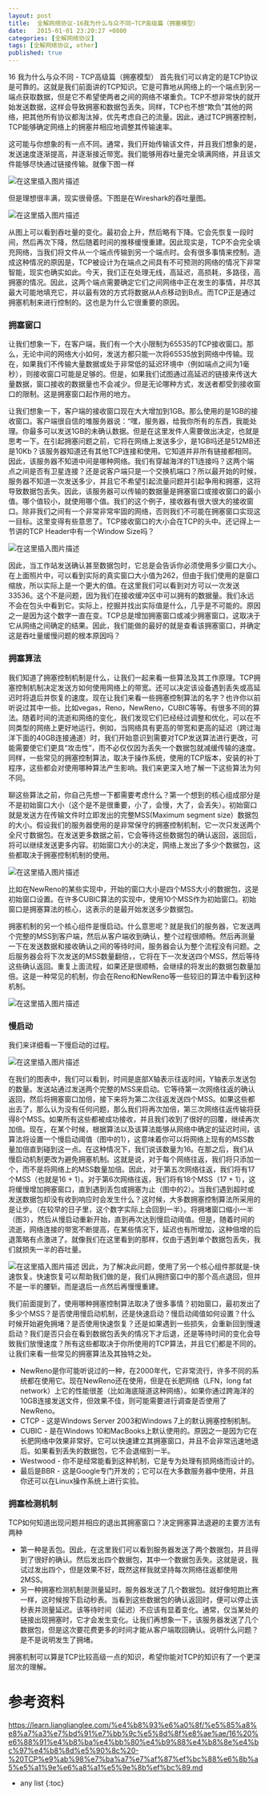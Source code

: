 ```yaml
---
layout: post
title:  全解网络协议-16我为什么与众不同~TCP高级篇（拥塞模型）
date:   2015-01-01 23:20:27 +0800
categories: [全解网络协议]
tags: [全解网络协议, other]
published: true
---
```




16 我为什么与众不同 - TCP高级篇（拥塞模型）
首先我们可以肯定的是TCP协议是可靠的。这就是我们前面讲的TCP知识。它是可靠地从网络上的一个端点到另一端点获取数据，但是它不希望使两者之间的网络不堪重负。TCP不想非常快的就开始发送数据，这样会导致拥塞和数据包丢失。同样，TCP也不想“欺负”其他的网络，把其他所有协议都淘汰掉，优先考虑自己的流量。因此，通过TCP拥塞控制，TCP能够确定网络上的拥塞并相应地调整其传输速率。

这可能与你想象的有一点不同。通常，我们开始传输该文件，并且我们想象的是，发送速度逐渐提高，并逐渐接近带宽。我们能够用吞吐量完全填满网络，并且该文件能够尽快通过链接传输。就像下图一样

![在这里插入图片描述](https://learn.lianglianglee.com/%e4%b8%93%e6%a0%8f/%e5%85%a8%e8%a7%a3%e7%bd%91%e7%bb%9c%e5%8d%8f%e8%ae%ae/assets/20210206132405382.png)

但是理想很丰满，现实很骨感。下图是在Wireshark的吞吐量图。

![在这里插入图片描述](https://learn.lianglianglee.com/%e4%b8%93%e6%a0%8f/%e5%85%a8%e8%a7%a3%e7%bd%91%e7%bb%9c%e5%8d%8f%e8%ae%ae/assets/20210206132427623.png)

从图上可以看到吞吐量的变化。最初会上升，然后略有下降。它会先恢复一段时间，然后再次下降，然后随着时间的推移缓慢重建。因此现实是，TCP不会完全填充网络，当我们将文件从一个端点传输到另一个端点时。会有很多事情来控制。造成这种情况的原因是，TCP被设计为在端点之间具有不可预测的网络的情况下非常智能，现实也确实如此。今天，我们正在处理无线，高延迟，高损耗，多路径，高拥塞的情况。因此，这两个端点需要确定它们之间网络中正在发生的事情，并尽其最大可能地填充它，并以最有效的方式将数据从A点移动到B点。而TCP正是通过拥塞机制来进行控制的。这也是为什么它很重要的原因。

### 拥塞窗口

让我们想象一下，在客户端，我们有一个大小限制为65535的TCP接收窗口。那么，无论中间的网络大小如何，发送方都只能一次将65535放到网络中传输。现在，如果我们不传输大量数据或处于非常低的延迟环境中（例如端点之间为1毫秒），则接收窗口可能是足够的。但是，如果我们试图通过高延迟的链接来传送大量数据，窗口接收的数据量也不会减少。但是无论哪种方式，发送者都受到接收窗口的限制。这是拥塞窗口起作用的地方。

让我们想象一下，客户端的接收窗口现在大大增加到1GB。那么使用的是1GB的接收窗口。客户端很自信的堆服务器说：“嘿，服务器，给我你所有的东西，我能处理。你最多可以发送1GB的未确认数据。但是在这里发件人需要做出决定，也就是思考一下。在引起拥塞问题之前，它将在网络上发送多少，是1GB吗还是512MB还是10Kb？该服务器知道还有其他TCP连接和使用。它知道并非所有链接都相同。因此，该服务器不知道中间是哪种网络。我们有穿越海洋的T1连接吗？这两个端点之间是否有卫星连接？还是说客户端只是一个交换机端口？所以最开始的时候，服务器不知道一次发送多少，并且它不希望引起流量问题并引起争用和拥塞，这将导致数据包丢失。因此，该服务器可以传输的数据量是拥塞窗口或接收窗口的最小值。哪个值较小，就使用哪个值。我们的这个例子，接收器有很大很大的接收窗口。除非我们之间有一个非常非常牢固的网络，否则我们不可能在拥塞窗口实现这一目标。这里变得有些意思了。TCP接收窗口的大小会在TCP的头中。还记得上一节讲的TCP Header中有一个Window Size吗？

![在这里插入图片描述](https://learn.lianglianglee.com/%e4%b8%93%e6%a0%8f/%e5%85%a8%e8%a7%a3%e7%bd%91%e7%bb%9c%e5%8d%8f%e8%ae%ae/assets/20210206132443225.png)

因此，当工作站发送确认甚至数据包时，它总是会告诉你必须使用多少窗口大小。在上面照片中，可以看到实际的真实窗口大小值为262，但由于我们使用的是窗口缩放，所以实际上是一个更大的值。在这里我们可以看到对方可以一次发送33536。这个不是问题，因为我们在接收缓冲区中可以拥有的数据量。我们永远不会在包头中看到它。实际上，挖掘并找出实际值是什么，几乎是不可能的。原因之一是因为这个数字一直在变。TCP总是增加拥塞窗口或减少拥塞窗口，这取决于它从网络之间确定的结果。因此，我们能做的最好的就是查看该拥塞窗口，并确定这是吞吐量缓慢问题的根本原因吗？

### 拥塞算法

我们知道了拥塞控制机制是什么，让我们一起来看一些算法及其工作原理。TCP拥塞控制机制决定发送方如何使用网络上的带宽。还可以决定该设备遇到丢失或高延迟时将退后并恢复的速度。现在让我们来看一些拥塞控制算法的名字？也许你以前听说过其中一些。比如vegas，Reno，NewReno，CUBIC等等。有很多不同的算法。随着时间的流逝和网络的变化，我们发现它们已经经过调整和优化，可以在不同类型的网络上更好地运行。例如，当网络具有更高的带宽和更高的延迟（跨过海洋下面的40GB连接通道）时，我们开始意识到需要对TCP发送算法进行更改，可能需要使它们更具“攻击性”，而不必仅仅因为丢失一个数据包就减缓传输的速度。同样，一些常见的拥塞控制算法，取决于操作系统，使用的TCP版本，安装的补丁程序，这些都会对使用哪种算法产生影响。我们来更深入地了解一下这些算法为何不同。

聊这些算法之前，你自己先想一下都需要考虑什么？第一个想到的核心组成部分是不是初始窗口大小（这个是不是很重要，小了，会慢，大了，会丢失）。初始窗口就是发送方在传输文件时立即发出的完整MSS(Maximum segment size）数据包的大小。假设我们的服务器使用的是非常保守的拥塞控制机制，它一次只发送两个全尺寸数据包。在发送更多数据之前，它会等待这些数据包的确认返回，返回后，将可以继续发送更多内容。初始窗口大小的决定，网络上发出了多少个数据包，这些都取决于拥塞控制机制的使用。

![在这里插入图片描述](https://learn.lianglianglee.com/%e4%b8%93%e6%a0%8f/%e5%85%a8%e8%a7%a3%e7%bd%91%e7%bb%9c%e5%8d%8f%e8%ae%ae/assets/20210206132459970.png)

比如在NewReno的某些实现中，开始的窗口大小是四个MSS大小的数据包，这是初始窗口设置。在许多CUBIC算法的实现中，使用10个MSS作为初始窗口。初始窗口是拥塞算法的核心，这表示的是最开始发送多少数据包。

拥塞机制的另一个核心组件是慢启动。什么意思呢？就是我们的服务器，它发送两个完整的MSS到客户端，然后从客户端收到确认，整个过程很顺畅。然后再测量一下在发送数据和接收确认之间的等待时间，服务器会认为整个流程没有问题。之后服务器会将下次发送的MSS数量翻倍，，它将在下一次发送四个MSS，然后等待这些确认返回。重复上面流程，如果还是很顺畅，会继续的将发出的数据包数量加倍。这是一种常见的机制，你会在Reno和NewReno等一些较旧的算法中看到这种机制。

![在这里插入图片描述](https://learn.lianglianglee.com/%e4%b8%93%e6%a0%8f/%e5%85%a8%e8%a7%a3%e7%bd%91%e7%bb%9c%e5%8d%8f%e8%ae%ae/assets/20210206132520678.png)

### 慢启动

我们来详细看一下慢启动的过程。

![在这里插入图片描述](https://learn.lianglianglee.com/%e4%b8%93%e6%a0%8f/%e5%85%a8%e8%a7%a3%e7%bd%91%e7%bb%9c%e5%8d%8f%e8%ae%ae/assets/20210206132535571.png)

在我们的图表中，我们可以看到，时间是底部X轴表示往返时间，Y轴表示发送包的数量。发送站通过发送两个完整的MSS来启动。它等待第一次网络往返的确认返回，然后将拥塞窗口加倍，接下来将为第二次往返发送四个MSS。如果这些都出去了，那么认为没有任何问题，那么我们将再次加倍，第三次网络往返传输将获得8个MSS。如果所有这些都被成功接收，并且我们收到了很好的回覆，继续再次加倍。现在，在某个时候，根据算法以及该算法能够从网络中确定的延迟时间，该算法将设置一个慢启动阈值（图中的1），这意味着你可以将网络上现有的MSS数量加倍直到碰到这一点。在这种情况下，我们说该数量为16。在那之后，我们从慢启动机制更改为避免拥塞机制。这就是说，对于每个网络往返，我们将只添加一个，而不是将网络上的MSS数量加倍。因此，对于第五次网络往返，我们将有17个MSS（也就是16 + 1）。对于第6次网络往返，我们将有18个MSS（17 + 1），这将缓慢增加拥塞窗口，直到遇到丢包或拥塞为止（图中的2）。当我们遇到超时或发送数据包却没有收到响应时会发生什么？这时候，大多数拥塞控制算法所采用的是让步。（在较早的日子里，这个数字实际上会回到一半）。将拥堵窗口缩小一半（图3），然后从慢启动重新开始，直到再次达到慢启动阈值。但是，随着时间的流逝，网络连接的带宽不断提高，在某些情况下，延迟也有所增加，这种倍增的后退策略有点激进了。就像我们在这里看到的那样，仅由于遇到单个数据包丢失，我们就损失一半的吞吐量。

![在这里插入图片描述](https://learn.lianglianglee.com/%e4%b8%93%e6%a0%8f/%e5%85%a8%e8%a7%a3%e7%bd%91%e7%bb%9c%e5%8d%8f%e8%ae%ae/assets/20210206132552652.png) 因此，为了解决此问题，使用了另一个核心组件那就是-快速恢复。快速恢复可以帮助我们做的是，我们从拥挤窗口中的那个高点退回，但并不是一半的腰斩。而是退后一点然后再慢慢重建。

我们前面提到了，使用哪种拥塞控制算法取决了很多事情？初始窗口，最初发出了多少个MSS？是否使用慢启动机制，还是快速启动？慢启动阈值如何设置？什么时候开始避免拥堵？是否使用快速恢复？还是如果遇到一些损失，会重新回到慢速启动？我们是否只会在看到数据包丢失的情况下才后退，还是等待时间的变化会导致我们放慢速度？所有这些都取决于你所使用的TCP算法，并且它们都是不同的。让我们来看一些常见的拥塞算法及其独特之处。

* NewReno是你可能听说过的一种，在2000年代，它非常流行，许多不同的系统都在使用它。现在NewReno还在使用，但是在长肥网络（LFN，long fat network）上它的性能很差（比如海底隧道这种网络）。如果你通过跨海洋的10GB连接发送文件，但效果不佳，则可能需要进行调查是否使用了NewReno。
* CTCP - 这是Windows Server 2003和Windows 7上的默认拥塞控制机制。
* CUBIC - 是在Windows 10和MacBooks上默认使用的。原因之一是因为它在长肥网络中效果非常好。它可以快速建立其拥塞窗口，并且不会非常迅速地退后。如果看到丢失的数据包，它不会退缩到一半。
* Westwood - 你不是经常能看到这种机制，它是专为处理有损网络而设计的。
* 最后是BBR - 这是Google专门开发的；它可以在大多数服务器中使用，并且你还可以在Linux操作系统上进行实验。

### 拥塞检测机制

TCP如何知道出现问题并相应的退出其拥塞窗口？决定拥塞算法退避的主要方法有两种

* 第一种是丢包。因此，在这里我们可以看到服务器发送了两个数据包，并且得到了很好的确认。然后发出四个数据包，其中一个数据包丢失。这就是说，我试过发出四个，但是效果不好，既然这样我就坚持每次网络往返都使用2MSS。
* 另一种拥塞检测机制是测量延时。服务器发送了几个数据包。就好像短跑比赛一样，这时候按下启动秒表。当看到这些数据包的确认返回时，便可以停止该秒表并测量延迟。该等待时间（延迟）不应该有显着变化。通常，仅当某处的链接出现拥塞时，它才会发生变化。让我们再想象一下，该服务器发送了几个数据包，但是这次要花费更多的时间才能从客户端取回确认。说明什么问题？是不是说明发生了拥堵。

拥塞机制可以算是TCP比较高级一点的知识，希望你能对TCP的知识有了一个更深层次的理解。




# 参考资料

https://learn.lianglianglee.com/%e4%b8%93%e6%a0%8f/%e5%85%a8%e8%a7%a3%e7%bd%91%e7%bb%9c%e5%8d%8f%e8%ae%ae/16%20%e6%88%91%e4%b8%ba%e4%bb%80%e4%b9%88%e4%b8%8e%e4%bc%97%e4%b8%8d%e5%90%8c%20-%20TCP%e9%ab%98%e7%ba%a7%e7%af%87%ef%bc%88%e6%8b%a5%e5%a1%9e%e6%a8%a1%e5%9e%8b%ef%bc%89.md

* any list
{:toc}
